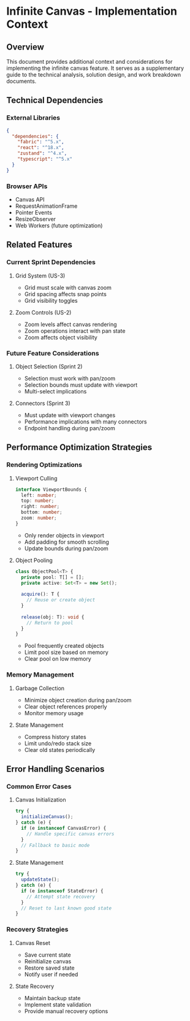 # Infinite Canvas - Implementation Context

## Overview
This document provides additional context and considerations for implementing the infinite canvas feature. It serves as a supplementary guide to the technical analysis, solution design, and work breakdown documents.


## Technical Dependencies

### External Libraries
```json
{
  "dependencies": {
    "fabric": "^5.x",
    "react": "^18.x",
    "zustand": "^4.x",
    "typescript": "^5.x"
  }
}
```

### Browser APIs
- Canvas API
- RequestAnimationFrame
- Pointer Events
- ResizeObserver
- Web Workers (future optimization)

## Related Features

### Current Sprint Dependencies
1. Grid System (US-3)
   - Grid must scale with canvas zoom
   - Grid spacing affects snap points
   - Grid visibility toggles

2. Zoom Controls (US-2)
   - Zoom levels affect canvas rendering
   - Zoom operations interact with pan state
   - Zoom affects object visibility

### Future Feature Considerations
1. Object Selection (Sprint 2)
   - Selection must work with pan/zoom
   - Selection bounds must update with viewport
   - Multi-select implications

2. Connectors (Sprint 3)
   - Must update with viewport changes
   - Performance implications with many connectors
   - Endpoint handling during pan/zoom

## Performance Optimization Strategies

### Rendering Optimizations
1. Viewport Culling
   ```typescript
   interface ViewportBounds {
     left: number;
     top: number;
     right: number;
     bottom: number;
     zoom: number;
   }
   ```
   - Only render objects in viewport
   - Add padding for smooth scrolling
   - Update bounds during pan/zoom

2. Object Pooling
   ```typescript
   class ObjectPool<T> {
     private pool: T[] = [];
     private active: Set<T> = new Set();
     
     acquire(): T {
       // Reuse or create object
     }
     
     release(obj: T): void {
       // Return to pool
     }
   }
   ```
   - Pool frequently created objects
   - Limit pool size based on memory
   - Clear pool on low memory

### Memory Management
1. Garbage Collection
   - Minimize object creation during pan/zoom
   - Clear object references properly
   - Monitor memory usage

2. State Management
   - Compress history states
   - Limit undo/redo stack size
   - Clear old states periodically

## Error Handling Scenarios

### Common Error Cases
1. Canvas Initialization
   ```typescript
   try {
     initializeCanvas();
   } catch (e) {
     if (e instanceof CanvasError) {
       // Handle specific canvas errors
     }
     // Fallback to basic mode
   }
   ```

2. State Management
   ```typescript
   try {
     updateState();
   } catch (e) {
     if (e instanceof StateError) {
       // Attempt state recovery
     }
     // Reset to last known good state
   }
   ```

### Recovery Strategies
1. Canvas Reset
   - Save current state
   - Reinitialize canvas
   - Restore saved state
   - Notify user if needed

2. State Recovery
   - Maintain backup state
   - Implement state validation
   - Provide manual recovery options



